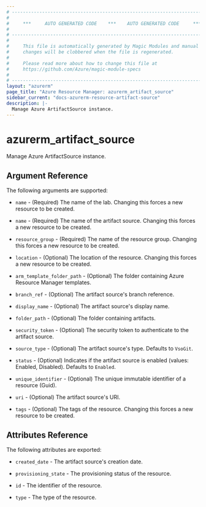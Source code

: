 ```yaml
---
# ----------------------------------------------------------------------------
#
#     ***     AUTO GENERATED CODE    ***    AUTO GENERATED CODE     ***
#
# ----------------------------------------------------------------------------
#
#     This file is automatically generated by Magic Modules and manual
#     changes will be clobbered when the file is regenerated.
#
#     Please read more about how to change this file at
#     https://github.com/Azure/magic-module-specs
#
# ----------------------------------------------------------------------------
layout: "azurerm"
page_title: "Azure Resource Manager: azurerm_artifact_source"
sidebar_current: "docs-azurerm-resource-artifact-source"
description: |-
  Manage Azure ArtifactSource instance.
---
```


# azurerm_artifact_source

Manage Azure ArtifactSource instance.


## Argument Reference

The following arguments are supported:

* `name` - (Required) The name of the lab. Changing this forces a new resource to be created.

* `name` - (Required) The name of the artifact source. Changing this forces a new resource to be created.

* `resource_group` - (Required) The name of the resource group. Changing this forces a new resource to be created.

* `location` - (Optional) The location of the resource. Changing this forces a new resource to be created.

* `arm_template_folder_path` - (Optional) The folder containing Azure Resource Manager templates.

* `branch_ref` - (Optional) The artifact source's branch reference.

* `display_name` - (Optional) The artifact source's display name.

* `folder_path` - (Optional) The folder containing artifacts.

* `security_token` - (Optional) The security token to authenticate to the artifact source.

* `source_type` - (Optional) The artifact source's type. Defaults to `VsoGit`.

* `status` - (Optional) Indicates if the artifact source is enabled (values: Enabled, Disabled). Defaults to `Enabled`.

* `unique_identifier` - (Optional) The unique immutable identifier of a resource (Guid).

* `uri` - (Optional) The artifact source's URI.

* `tags` - (Optional) The tags of the resource. Changing this forces a new resource to be created.

## Attributes Reference

The following attributes are exported:

* `created_date` - The artifact source's creation date.

* `provisioning_state` - The provisioning status of the resource.

* `id` - The identifier of the resource.

* `type` - The type of the resource.
